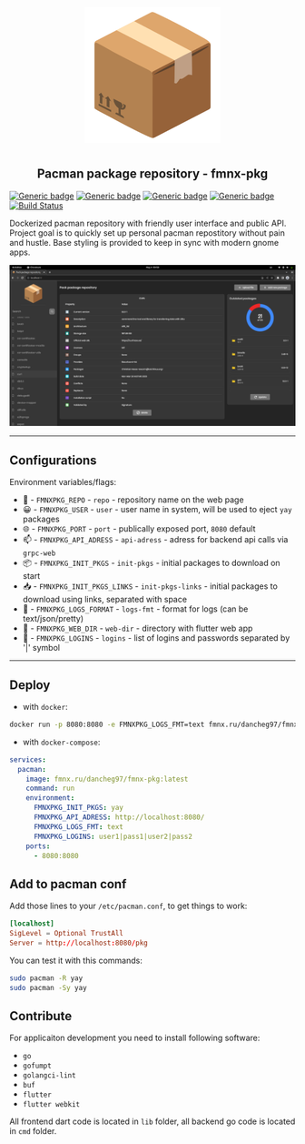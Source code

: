 <p align="center">
<img style="align: center; padding-left: 10px; padding-right: 10px; padding-bottom: 10px;" width="238px" height="238px" src="./assets/images/logo.png" />
</p>

<h2 align="center">Pacman package repository - fmnx-pkg</h2>

[![Generic badge](https://img.shields.io/badge/LICENSE-GPLv3-orange.svg)](https://fmnx.ru/dancheg97/fmnx-pkg/src/branch/main/LICENSE)
[![Generic badge](https://img.shields.io/badge/GITEA-REPO-red.svg)](https://fmnx.ru/dancheg97/fmnx-pkg)
[![Generic badge](https://img.shields.io/badge/GITHUB-REPO-white.svg)](https://github.com/fmnx-ru/fmnx-pkg)
[![Generic badge](https://img.shields.io/badge/DOCKER-REGISTRY-blue.svg)](https://fmnx.ru/dancheg97/-/packages/container/fmnx-pkg/latest)
[![Build Status](https://ci.fmnx.ru/api/badges/dancheg97/fmnx-pkg/status.svg)](https://ci.fmnx.ru/dancheg97/fmnx-pkg)

Dockerized pacman repository with friendly user interface and public API. Project goal is to quickly set up personal pacman repostitory without pain and hustle. Base styling is provided to keep in sync with modern gnome apps.

![](preview.png)

---

## Configurations

Environment variables/flags:

- 📄 - `FMNXPKG_REPO` - `repo` - repository name on the web page
- 😀 - `FMNXPKG_USER` - `user` - user name in system, will be used to eject `yay` packages
- 🌐 - `FMNXPKG_PORT` - `port` - publically exposed port, `8080` default
- 📫 - `FMNXPKG_API_ADRESS` - `api-adress` - adress for backend api calls via `grpc-web`
- 📦 - `FMNXPKG_INIT_PKGS` - `init-pkgs` - initial packages to download on start
- 📥 - `FMNXPKG_INIT_PKGS_LINKS` - `init-pkgs-links` - initial packages to download using links, separated with space
- 📒 - `FMNXPKG_LOGS_FORMAT` - `logs-fmt` - format for logs (can be text/json/pretty)
- 📂 - `FMNXPKG_WEB_DIR` - `web-dir` - directory with flutter web app
- 🔐 - `FMNXPKG_LOGINS` - `logins` - list of logins and passwords separated by '|' symbol

---

## Deploy

- with `docker`:

```sh
docker run -p 8080:8080 -e FMNXPKG_LOGS_FMT=text fmnx.ru/dancheg97/fmnx-pkg:latest
```

- with `docker-compose`:

```yml
services:
  pacman:
    image: fmnx.ru/dancheg97/fmnx-pkg:latest
    command: run
    environment:
      FMNXPKG_INIT_PKGS: yay
      FMNXPKG_API_ADRESS: http://localhost:8080/
      FMNXPKG_LOGS_FMT: text
      FMNXPKG_LOGINS: user1|pass1|user2|pass2
    ports:
      - 8080:8080
```

## Add to pacman conf

Add those lines to your `/etc/pacman.conf`, to get things to work:

```conf
[localhost]
SigLevel = Optional TrustAll
Server = http://localhost:8080/pkg
```

You can test it with this commands:

```sh
sudo pacman -R yay
sudo pacman -Sy yay
```

## Contribute

For applicaiton development you need to install following software:

- `go`
- `gofumpt`
- `golangci-lint`
- `buf`
- `flutter`
- `flutter webkit`

All frontend dart code is located in `lib` folder, all backend go code is
located in `cmd` folder.

<!--
Добавить установку пакетов загруженных из ссылок
Добавить ui для загрузки пакетов через ссылки
Добавить файл конфигурации который будет автоматически изменяться с поступающими командами для возможности бэкапа в слуаче проблем
Добавить OAuth через сторонние приложения акки гити
Добавить удаление пактов через апи
Добавить tree view для просмотра зависимостей пакетов
-->
